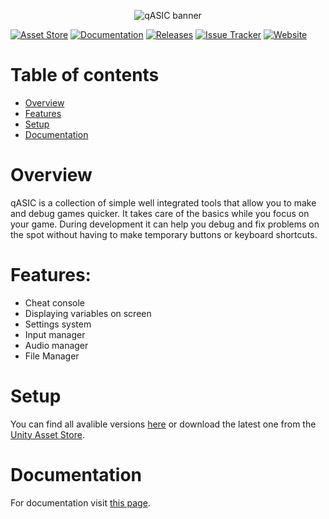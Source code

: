 <p align="center">
  <img src="https://media.qasictools.com/files/qASIC%20banner%20background.png" alt="qASIC banner">
</p>

[![Asset Store](https://img.shields.io/badge/-Asset%20Store-blueviolet.svg?style=for-the-badge)](https://assetstore.unity.com/packages/slug/198122)
[![Documentation](https://img.shields.io/badge/-Documentation-blue.svg?style=for-the-badge)](https://docs.qasictools.com/)
[![Releases](https://img.shields.io/github/downloads/DockFrankenstein/qASIC/total?color=brightgreen&label=Downloads&style=for-the-badge)](https://github.com/DockFrankenstein/qASIC/releases)
[![Issue Tracker](https://img.shields.io/github/issues/DockFrankenstein/qASIC?color=red&label=Issue%20Tracker&style=for-the-badge)](https://github.com/DockFrankenstein/qASIC/issues)
[![Website](https://img.shields.io/website?down_color=red&down_message=offline&label=Website&up_color=brightgreen&up_message=online&url=https%3A%2F%2Fqasictools.com&style=for-the-badge)](https://qasictools.com/)

# Table of contents
* [Overview](#overview)
* [Features](#features)
* [Setup](#setup)
* [Documentation](#documentation)

# Overview
qASIC is a collection of simple well integrated tools that allow you to make and debug games quicker. It takes care of the basics while you focus on your game. During development it can help you debug and fix problems on the spot without having to make temporary buttons or keyboard shortcuts.

# Features:
* Cheat console
* Displaying variables on screen
* Settings system
* Input manager
* Audio manager
* File Manager

# Setup
You can find all avalible versions [here](https://github.com/DockFrankenstein/qASIC/releases) or download the latest one from the [Unity Asset Store](https://assetstore.unity.com/packages/tools/utilities/qasic-198122).

# Documentation
For documentation visit [this page](https://github.com/DockFrankenstein/qASIC/wiki).
